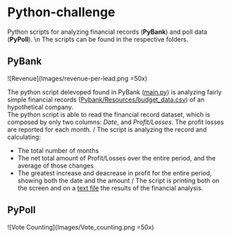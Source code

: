 # Python-challenge
Python scripts for analyzing financial records (**PyBank**) and poll data (**PyPoll**). \n
The scripts can be found in the respective folders. 

## PyBank
![Revenue](Images/revenue-per-lead.png =50x)

The python script delevoped found in PyBank ([main.py](./PyBank/main.py)) is analyzing fairly simple financial records ([Pybank/Resources/budget_data.csv](Pybank/Resources/budget_data.csv)) of an hypothetical company. \
The python script is able to read the financial record dataset, which is composed by only two columns: *Date*, and *Profit/Losses*. The profit losses are reported for each month. /
The script is analyzing the record and calculating:
* The total number of months
* The net total amount of Profit/Losses over the entire period, and the average of those changes
* The greatest increase and deacrease in profit for the entire period, showing both the date and the amount
/
The script is printing both on the screen and on a [text file](./PyBank/Output/financial_analysis.txt) the results of the financial analysis.

## PyPoll
![Vote Counting](Images/Vote_counting.png =50x)
